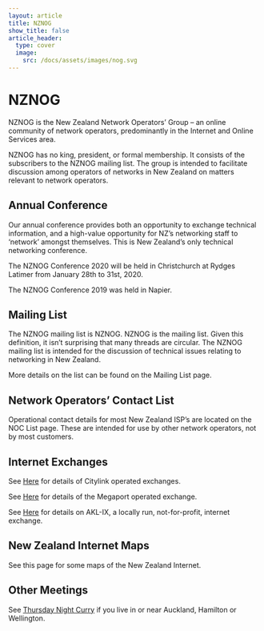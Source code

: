 ```yaml
---
layout: article
title: NZNOG
show_title: false
article_header:
  type: cover
  image:
    src: /docs/assets/images/nog.svg
---
```


# NZNOG
NZNOG is the New Zealand Network Operators’ Group – an online community of network operators, predominantly in the Internet and Online Services area.

NZNOG has no king, president, or formal membership. It consists of the subscribers to the NZNOG mailing list. The group is intended to facilitate discussion among operators of networks in New Zealand on matters relevant to network operators.
## Annual Conference
Our annual conference provides both an opportunity to exchange technical information, and a high-value opportunity for NZ’s networking staff to ‘network’ amongst themselves. This is New Zealand’s only technical networking conference.

The NZNOG Conference 2020 will be held in Christchurch at Rydges Latimer from January 28th to 31st, 2020.

The NZNOG Conference 2019 was held in Napier.

## Mailing List
The NZNOG mailing list is NZNOG. NZNOG is the mailing list. Given this definition, it isn’t surprising that many threads are circular. The NZNOG mailing list is intended for the discussion of technical issues relating to networking in New Zealand. 

More details on the list can be found on the Mailing List page.

## Network Operators’ Contact List
Operational contact details for most New Zealand ISP’s are located on the NOC List page. These are intended for use by other network operators, not by most customers.
## Internet Exchanges
See [Here](http://www.nzix.net/) for details of Citylink operated exchanges.

See [Here](http://www.megaport.com/services/mega-ix.html) for details of the Megaport operated exchange.

See [Here](https://ix.nz) for details on AKL-IX, a locally run, not-for-profit, internet exchange.

## New Zealand Internet Maps
See this page for some maps of the New Zealand Internet.
## Other Meetings
See [Thursday Night Curry](http://thursdaynightcurry.com/) if you live in or near Auckland, Hamilton or Wellington.




